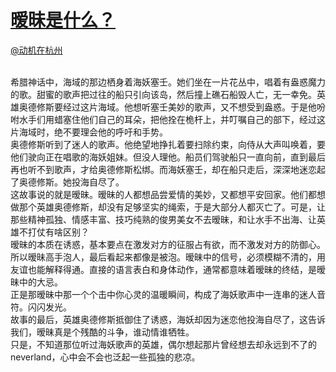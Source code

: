 
#  [暧昧是什么？](https://zhihu.com/questions/19656499)



[@动机在杭州](https://zhihu.com/people/fb1339246968bdebd53e07885ac47125)

<br>      希腊神话中，海域的那边栖身着海妖塞壬。她们坐在一片花丛中，唱着有盎惑魔力的歌。甜蜜的歌声把过往的船只引向该岛，然后撞上礁石船毁人亡，无一幸免。英雄奥德修斯要经过这片海域。他想听塞壬美妙的歌声，又不想受到盎惑。于是他吩咐水手们用蜡塞住他们自己的耳朵，把他拴在桅杆上，并叮嘱自己的部下，经过这片海域时，绝不要理会他的呼吁和手势。   <br>      奥德修斯听到了迷人的歌声。他绝望地挣扎着要扫除约束，向侍从大声叫唤着，要他们驶向正在唱歌的海妖姐妹。但没人理他。船员们驾驶船只一直向前，直到最后再也听不到歌声，才给奥德修斯松绑。而海妖塞壬，却在船只走后，深深地迷恋起了奥德修斯。她投海自尽了。<br>      这故事说的就是暧昧。暧昧的人都想品尝爱情的美妙，又都想平安回家。他们都想做那个英雄奥德修斯，却没有足够坚实的绳索，于是大部分人都灭亡了。可是，让那些精神孤独、情感丰富、技巧纯熟的俊男美女不去暧昧，和让水手不出海、让英雄不打仗有啥区别？<br>      暧昧的本质在诱惑，基本要点在激发对方的征服占有欲，而不激发对方的防御心。所以暧昧高手泡人，最后看起来都像是被泡。暧昧中的信号，必须模糊不清的，用友谊也能解释得通。直接的语言表白和身体动作，通常都意味着暧昧的终结，是暧昧中的大忌。<br>      正是那暧昧中那一个个击中你心灵的温暖瞬间，构成了海妖歌声中一连串的迷人音符。闪闪发光。<br>       故事的最后，英雄奥德修斯抵御住了诱惑，海妖却因为迷恋他投海自尽了，这告诉我们，暧昧真是个残酷的斗争，谁动情谁牺牲。<br>      只是，不知道那位听过海妖歌声的英雄，偶尔想起那片曾经想去却永远到不了的neverland，心中会不会也泛起一些孤独的悲凉。